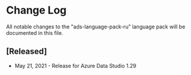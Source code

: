 # Change Log
All notable changes to the "ads-language-pack-ru" language pack will be documented in this file.

## [Released]
* May 21, 2021 - Release for Azure Data Studio 1.29
